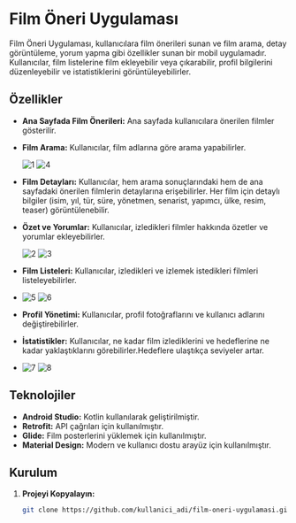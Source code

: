 # Film Öneri Uygulaması

Film Öneri Uygulaması, kullanıcılara film önerileri sunan ve film arama, detay görüntüleme, yorum yapma gibi özellikler sunan bir mobil uygulamadır. Kullanıcılar, film listelerine film ekleyebilir veya çıkarabilir, profil bilgilerini düzenleyebilir ve istatistiklerini görüntüleyebilirler.

## Özellikler

- **Ana Sayfada Film Önerileri:** Ana sayfada kullanıcılara önerilen filmler gösterilir.
- **Film Arama:** Kullanıcılar, film adlarına göre arama yapabilirler.

    ![1](https://github.com/user-attachments/assets/8b1a6c1c-6fb8-499b-8c63-5051914b6391)
    ![4](https://github.com/user-attachments/assets/f29cb9d7-5683-47d4-b155-39b113b90b8c)

- **Film Detayları:** Kullanıcılar, hem arama sonuçlarındaki hem de ana sayfadaki önerilen filmlerin detaylarına erişebilirler. Her film için detaylı bilgiler (isim, yıl, tür, süre, yönetmen, senarist, yapımcı, ülke, resim, teaser) görüntülenebilir.
- **Özet ve Yorumlar:** Kullanıcılar, izledikleri filmler hakkında özetler ve yorumlar ekleyebilirler.

  ![2](https://github.com/user-attachments/assets/b86681a9-758b-4f29-8031-4da4b91919bc)
  ![3](https://github.com/user-attachments/assets/43b7821f-06a4-4e0d-9e1a-743b5793db6f)

- **Film Listeleri:** Kullanıcılar, izledikleri ve izlemek istedikleri filmleri listeleyebilirler.
-   ![5](https://github.com/user-attachments/assets/7a14506e-87ca-48d7-9484-cc2fdb2220cf)
  ![6](https://github.com/user-attachments/assets/db4a27ba-17f5-435a-92ff-0ba64378cadc)

- **Profil Yönetimi:** Kullanıcılar, profil fotoğraflarını ve kullanıcı adlarını değiştirebilirler.
- **İstatistikler:** Kullanıcılar, ne kadar film izlediklerini ve hedeflerine ne kadar yaklaştıklarını görebilirler.Hedeflere ulaştıkça seviyeler artar.
-   ![7](https://github.com/user-attachments/assets/329aeb98-be56-4b8b-9ab9-021d9703ef1f)
  ![8](https://github.com/user-attachments/assets/efc6e5ee-09db-47b9-9b32-d59c60de23d1)




## Teknolojiler

- **Android Studio:** Kotlin kullanılarak geliştirilmiştir.
- **Retrofit:** API çağrıları için kullanılmıştır.
- **Glide:** Film posterlerini yüklemek için kullanılmıştır.
- **Material Design:** Modern ve kullanıcı dostu arayüz için kullanılmıştır.

## Kurulum

1. **Projeyi Kopyalayın:**

   ```bash
   git clone https://github.com/kullanici_adi/film-oneri-uygulamasi.git
